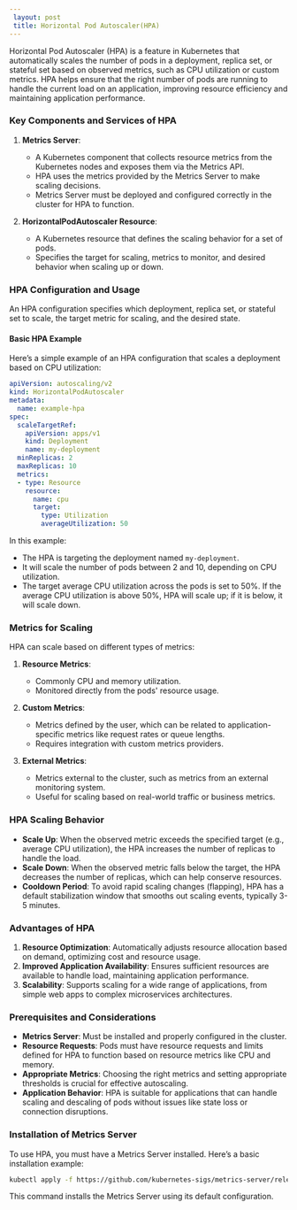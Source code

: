 ```yaml
---
 layout: post
 title: Horizontal Pod Autoscaler(HPA)
---
```


Horizontal Pod Autoscaler (HPA) is a feature in Kubernetes that automatically scales the number of pods in a deployment, replica set, or stateful set based on observed metrics, such as CPU utilization or custom metrics. HPA helps ensure that the right number of pods are running to handle the current load on an application, improving resource efficiency and maintaining application performance.

### Key Components and Services of HPA

1. **Metrics Server**:
   - A Kubernetes component that collects resource metrics from the Kubernetes nodes and exposes them via the Metrics API.
   - HPA uses the metrics provided by the Metrics Server to make scaling decisions.
   - Metrics Server must be deployed and configured correctly in the cluster for HPA to function.

2. **HorizontalPodAutoscaler Resource**:
   - A Kubernetes resource that defines the scaling behavior for a set of pods.
   - Specifies the target for scaling, metrics to monitor, and desired behavior when scaling up or down.

### HPA Configuration and Usage

An HPA configuration specifies which deployment, replica set, or stateful set to scale, the target metric for scaling, and the desired state.

#### Basic HPA Example

Here’s a simple example of an HPA configuration that scales a deployment based on CPU utilization:

```yaml
apiVersion: autoscaling/v2
kind: HorizontalPodAutoscaler
metadata:
  name: example-hpa
spec:
  scaleTargetRef:
    apiVersion: apps/v1
    kind: Deployment
    name: my-deployment
  minReplicas: 2
  maxReplicas: 10
  metrics:
  - type: Resource
    resource:
      name: cpu
      target:
        type: Utilization
        averageUtilization: 50
```

In this example:
- The HPA is targeting the deployment named `my-deployment`.
- It will scale the number of pods between 2 and 10, depending on CPU utilization.
- The target average CPU utilization across the pods is set to 50%. If the average CPU utilization is above 50%, HPA will scale up; if it is below, it will scale down.

### Metrics for Scaling

HPA can scale based on different types of metrics:

1. **Resource Metrics**:
   - Commonly CPU and memory utilization.
   - Monitored directly from the pods' resource usage.

2. **Custom Metrics**:
   - Metrics defined by the user, which can be related to application-specific metrics like request rates or queue lengths.
   - Requires integration with custom metrics providers.

3. **External Metrics**:
   - Metrics external to the cluster, such as metrics from an external monitoring system.
   - Useful for scaling based on real-world traffic or business metrics.

### HPA Scaling Behavior

- **Scale Up**: When the observed metric exceeds the specified target (e.g., average CPU utilization), the HPA increases the number of replicas to handle the load.
- **Scale Down**: When the observed metric falls below the target, the HPA decreases the number of replicas, which can help conserve resources.
- **Cooldown Period**: To avoid rapid scaling changes (flapping), HPA has a default stabilization window that smooths out scaling events, typically 3-5 minutes.

### Advantages of HPA

1. **Resource Optimization**: Automatically adjusts resource allocation based on demand, optimizing cost and resource usage.
2. **Improved Application Availability**: Ensures sufficient resources are available to handle load, maintaining application performance.
3. **Scalability**: Supports scaling for a wide range of applications, from simple web apps to complex microservices architectures.

### Prerequisites and Considerations

- **Metrics Server**: Must be installed and properly configured in the cluster.
- **Resource Requests**: Pods must have resource requests and limits defined for HPA to function based on resource metrics like CPU and memory.
- **Appropriate Metrics**: Choosing the right metrics and setting appropriate thresholds is crucial for effective autoscaling.
- **Application Behavior**: HPA is suitable for applications that can handle scaling and descaling of pods without issues like state loss or connection disruptions.

### Installation of Metrics Server

To use HPA, you must have a Metrics Server installed. Here’s a basic installation example:

```sh
kubectl apply -f https://github.com/kubernetes-sigs/metrics-server/releases/latest/download/components.yaml
```

This command installs the Metrics Server using its default configuration.
